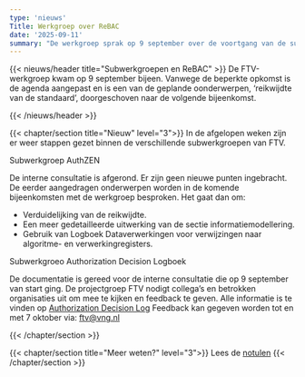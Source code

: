 ```yaml
---
type: 'nieuws'
Title: Werkgroep over ReBAC
date: '2025-09-11'
summary: "De werkgroep sprak op 9 september over de voortgang van de subwerkgroepen en ReBAC."
---
```


{{< nieuws/header title="Subwerkgroepen en ReBAC" >}}
De FTV-werkgroep kwam op 9 september bijeen.
Vanwege de beperkte opkomst is de agenda aangepast en is een van de geplande oonderwerpen, ‘reikwijdte van de standaard’, doorgeschoven naar de volgende bijeenkomst.

{{< /nieuws/header >}}

{{< chapter/section title="Nieuw" level="3">}}
In de afgelopen weken zijn er weer stappen gezet binnen de verschillende subwerkgroepen van FTV.

Subwerkgroep AuthZEN

De interne consultatie is afgerond. Er zijn geen nieuwe punten ingebracht. De eerder aangedragen onderwerpen worden in de komende bijeenkomsten met de werkgroep besproken. Het gaat dan om:
- Verduidelijking van de reikwijdte.
- Een meer gedetailleerde uitwerking van de sectie informatiemodellering.
- Gebruik van Logboek Dataverwerkingen voor verwijzingen naar algoritme- en verwerkingregisters. 

Subwerkgroeo Authorization Decision Logboek

De documentatie is gereed voor de interne consultatie die op 9 september van start ging. De projectgroep FTV nodigt collega’s en betrokken organisaties uit om mee te kijken en feedback te geven.
Alle informatie is te vinden op [Authorization Decision Log](https://vng-realisatie.github.io/authorization-decision-log/)
Feedback kan gegeven worden tot en met 7 oktober via: ftv@vng.nl


{{< /chapter/section >}}

{{< chapter/section title="Meer weten?" level="3">}}
Lees de [notulen](https://vng-realisatie.github.io/ftv/meedoen/werkgroep/reikwijdte-en-rebac/)
{{< /chapter/section >}}
